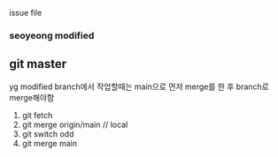 issue file

### seoyeong modified
git master
-------------------------------
yg modified
branch에서 작업할때는 main으로 먼저 merge를 한 후 branch로 merge해야함
1. git fetch
2. git merge origin/main
// local
3. git switch odd
4. git merge main

